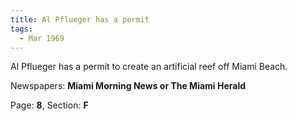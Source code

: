 ```yaml
---  
title: Al Pflueger has a permit  
tags:  
  - Mar 1969  
---  
```

  
Al Pflueger has a permit to create an artificial reef off Miami Beach.  
  
Newspapers: **Miami Morning News or The Miami Herald**  
  
Page: **8**, Section: **F** 

